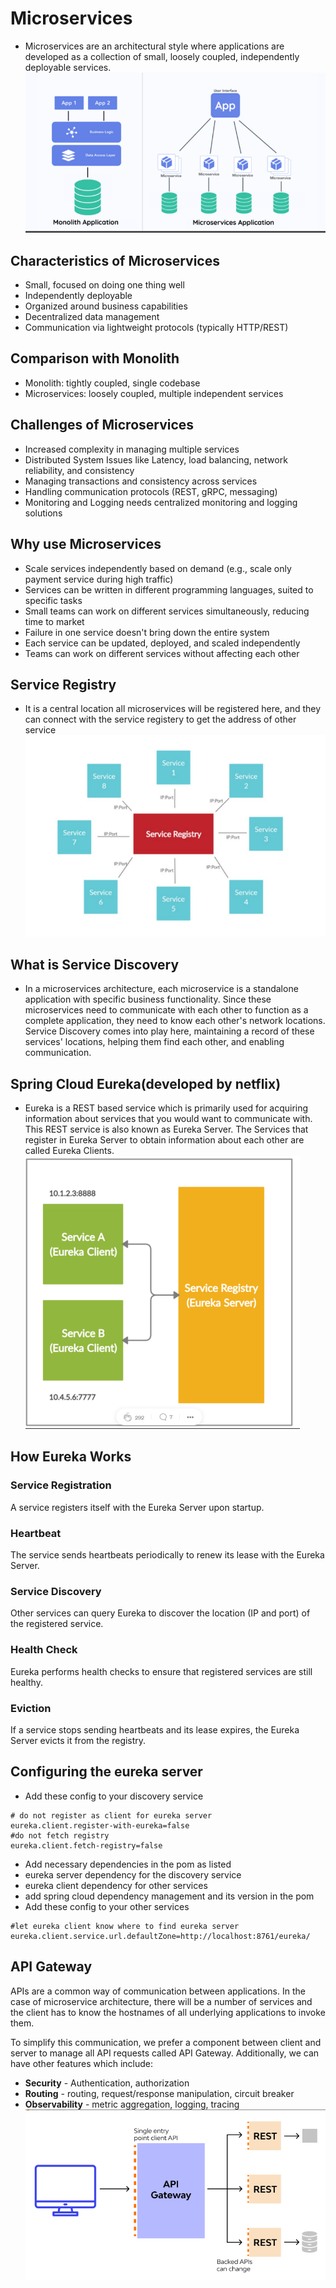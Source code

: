 # Microservices

- Microservices are an architectural style where applications are
developed as a collection of small, loosely coupled, independently
deployable services.
![](/images/microservices.png)

## Characteristics of Microservices
- Small, focused on doing one thing well
- Independently deployable
- Organized around business capabilities
- Decentralized data management
- Communication via lightweight protocols (typically HTTP/REST)

## Comparison with Monolith
- Monolith: tightly coupled, single codebase
- Microservices: loosely coupled, multiple independent services

## Challenges of Microservices
- Increased complexity in managing multiple services
- Distributed System Issues like Latency, load balancing, network reliability, and consistency
- Managing transactions and consistency across services
- Handling communication protocols (REST, gRPC, messaging)
- Monitoring and Logging needs centralized monitoring and logging solutions

## Why use Microservices
- Scale services independently based on demand (e.g., scale only payment service during high traffic)
- Services can be written in different programming languages, suited to specific tasks
- Small teams can work on different services simultaneously, reducing time to market
- Failure in one service doesn't bring down the entire system
- Each service can be updated, deployed, and scaled independently
- Teams can work on different services without affecting each other

## Service Registry
- It is a central location all microservices will be registered here, and they can connect with the service registery to get the address of other service
![](/images/serviceregistery.png)

## What is Service Discovery
- In a microservices architecture, each microservice is a standalone application with
specific business functionality. Since these microservices need to communicate with
each other to function as a complete application, they need to know each other's
network locations. Service Discovery comes into play here, maintaining a record of
these services' locations, helping them find each other, and enabling
communication.

## Spring Cloud Eureka(developed by netflix)
- Eureka is a REST based service which is
primarily used for acquiring information about
services that you would want to communicate
with. This REST service is also known as
Eureka Server. The Services that register in
Eureka Server to obtain information about each
other are called Eureka Clients.
![](/images/eureka.png)



## How Eureka Works

### Service Registration
A service registers itself with the Eureka Server upon startup.

### Heartbeat
The service sends heartbeats periodically to renew its lease with the Eureka Server.

### Service Discovery
Other services can query Eureka to discover the location (IP and port) of the registered service.

### Health Check
Eureka performs health checks to ensure that registered services are still healthy.

### Eviction
If a service stops sending heartbeats and its lease expires, the Eureka Server evicts it from the registry.

## Configuring the eureka server
- Add these config to your discovery service
```properties 
# do not register as client for eureka server
eureka.client.register-with-eureka=false
#do not fetch registry
eureka.client.fetch-registry=false
``` 
- Add necessary dependencies in the pom as listed
- eureka server dependency for the discovery service
- eureka client dependency for other services
- add spring cloud dependency management and its version in the pom
- Add these config to your other services
```properties
#let eureka client know where to find eureka server
eureka.client.service.url.defaultZone=http://localhost:8761/eureka/
```

## API Gateway

APIs are a common way of communication between applications. In the case of microservice architecture, there will be a number of services and the client has to know the hostnames of all underlying applications to invoke them.

To simplify this communication, we prefer a component between client and server to manage all API requests called API Gateway. Additionally, we can have other features which include:

* **Security** - Authentication, authorization
* **Routing** - routing, request/response manipulation, circuit breaker
* **Observability** - metric aggregation, logging, tracing
![](/images/apigateway.png)
